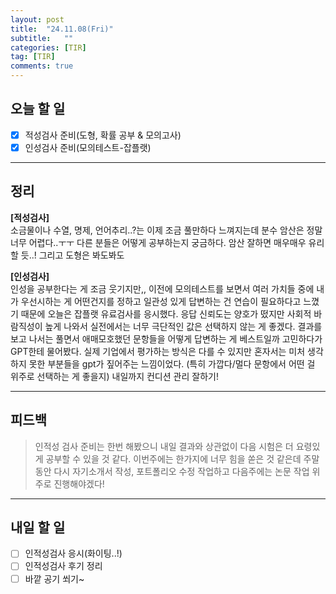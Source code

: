 ```yaml
---
layout: post
title:  "24.11.08(Fri)"
subtitle:   ""
categories: [TIR] 
tag: [TIR]
comments: true
---
```


## 오늘 할 일

- [x] 적성검사 준비(도형, 확률 공부 & 모의고사)
- [x] 인성검사 준비(모의테스트-잡플랫)

---

## 정리
**[적성검사]**   
소금물이나 수열, 명제, 언어추리..?는 이제 조금 풀만하다 느껴지는데 분수 암산은 정말 너무 어렵다..ㅜㅜ
다른 분들은 어떻게 공부하는지 궁금하다. 암산 잘하면 매우매우 유리할 듯..!
그리고 도형은 봐도봐도 


**[인성검사]**   
인성을 공부한다는 게 조금 웃기지만,, 이전에 모의테스트를 보면서 여러 가치들 중에 내가 우선시하는 게 어떤건지를 정하고 일관성 있게 답변하는 건 연습이 필요하다고 느꼈기 때문에 오늘은 잡플랫 유료검사를 응시했다.
응답 신뢰도는 양호가 떴지만 사회적 바람직성이 높게 나와서 실전에서는 너무 극단적인 값은 선택하지 않는 게 좋겠다.
결과를 보고 나서는 풀면서 애매모호했던 문항들을 어떻게 답변하는 게 베스트일까 고민하다가 GPT한테 물어봤다.
실제 기업에서 평가하는 방식은 다를 수 있지만 혼자서는 미처 생각하지 못한 부분들을 gpt가 짚어주는 느낌이었다. (특히 가깝다/멀다 문항에서 어떤 걸 위주로 선택하는 게 좋을지) 
내일까지 컨디션 관리 잘하기!

---

## 피드백
> 인적성 검사 준비는 한번 해봤으니 내일 결과와 상관없이 다음 시험은 더 요령있게 공부할 수 있을 것 같다.
이번주에는 한가지에 너무 힘을 쏟은 것 같은데 주말동안 다시 자기소개서 작성, 포트폴리오 수정 작업하고 다음주에는 논문 작업 위주로 진행해야겠다!

---

## 내일 할 일

- [ ] 인적성검사 응시(화이팅..!)
- [ ] 인적성검사 후기 정리
- [ ] 바깥 공기 쐬기~